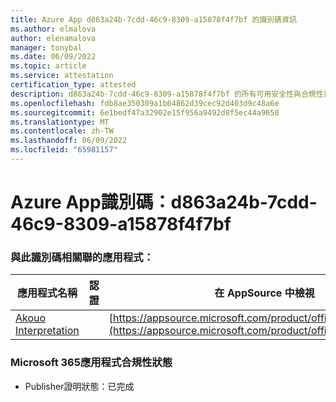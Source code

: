 ```yaml
---
title: Azure App d863a24b-7cdd-46c9-8309-a15878f4f7bf 的識別碼資訊
ms.author: elmalova
author: elenamalova
manager: tonybal
ms.date: 06/09/2022
ms.topic: article
ms.service: attestation
certification_type: attested
description: d863a24b-7cdd-46c9-8309-a15878f4f7bf 的所有可用安全性與合規性資訊。
ms.openlocfilehash: fdb8ae350309a1b64862d39cec92d403d9c48a6e
ms.sourcegitcommit: 6e1bedf47a32902e15f956a9492d8f5ec44a9650
ms.translationtype: MT
ms.contentlocale: zh-TW
ms.lasthandoff: 06/09/2022
ms.locfileid: "65981157"
---
```

# <a name="azure-app-id-d863a24b-7cdd-46c9-8309-a15878f4f7bf"></a>Azure App識別碼：d863a24b-7cdd-46c9-8309-a15878f4f7bf


### <a name="apps-associated-with-this-id"></a>與此識別碼相關聯的應用程式：
| **應用程式名稱** | **認證** | **在 AppSource 中檢視** |
|--------------|---------------|-----------------------|
| [Akouo Interpretation](../forward/WA200003814.md) |  | [https://appsource.microsoft.com/product/office/WA200003814](https://appsource.microsoft.com/product/office/WA200003814) |

### <a name="microsoft-365-app-compliance-status"></a>Microsoft 365應用程式合規性狀態
- Publisher證明狀態：已完成
